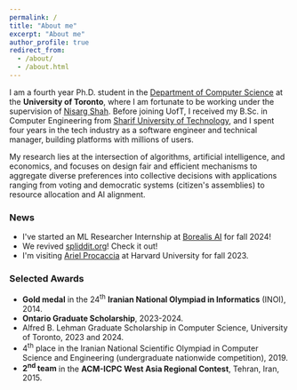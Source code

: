 ```yaml
---
permalink: /
title: "About me"
excerpt: "About me"
author_profile: true
redirect_from: 
  - /about/
  - /about.html
---
```


I am a fourth year Ph.D. student in the
[Department of Computer Science](https://web.cs.toronto.edu/)
at the **University of Toronto**,
where I am fortunate to be working under the supervision of
[Nisarg Shah](https://www.cs.toronto.edu/~nisarg/).
Before joining UofT, I received my B.Sc. in Computer Engineering from
[Sharif University of Technology](http://ce.sharif.edu/), and
I spent four years in the tech industry as a software engineer and
technical manager, building platforms with millions of users.



My research lies at the intersection of algorithms,
artificial intelligence, and economics,
and focuses on design fair and efficient mechanisms
to aggregate diverse preferences into collective decisions
with applications ranging from voting and
democratic systems (citizen's assemblies)
to resource allocation and AI alignment.

### News

* I've started an ML Researcher Internship at [Borealis AI](https://borealisai.com/) for fall 2024!
* We revived [spliddit.org](http://spliddit.org)! Check it out!
* I'm visiting [Ariel Procaccia](https://procaccia.info) at Harvard University for fall 2023.


### Selected Awards

* **Gold medal** in the 24<sup>th</sup> **Iranian National Olympiad in Informatics** (INOI), 2014.
* **Ontario Graduate Scholarship**, 2023-2024.
* Alfred B. Lehman Graduate Scholarship in Computer Science, University of Toronto, 2023 and 2024.
* 4<sup>th</sup> place in the Iranian National Scientific Olympiad in Computer Science and Engineering (undergraduate nationwide competition), 2019.
* **2<sup>nd</sup> team** in the **ACM-ICPC West Asia Regional Contest**, Tehran, Iran, 2015.
